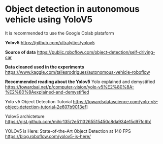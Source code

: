 # Object detection in autonomous vehicle using YoloV5

It is recommended to use the Google Colab plataform

**Yolov5**
https://github.com/ultralytics/yolov5

**Source of data**
https://public.roboflow.com/object-detection/self-driving-car

**Data cleaned used in the experiments**
https://www.kaggle.com/tallesrodrigues/autonomous-vehicle-roboflow

**Recommended reading about the Yolov5**
Yolo explained and demystified
https://towardsai.net/p/computer-vision/yolo-v5%E2%80%8A-%E2%80%8Aexplained-and-demystified

Yolo v5 Object Detection Tutorial
https://towardsdatascience.com/yolo-v5-object-detection-tutorial-2e607b9013ef]

Yolov5 archicteture
https://gist.github.com/mihir135/2e5113265515450c8da934e15d97fc6b]

YOLOv5 is Here: State-of-the-Art Object Detection at 140 FPS 
https://blog.roboflow.com/yolov5-is-here/
